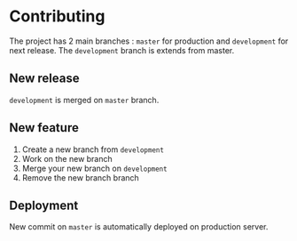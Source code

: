 # Contributing

The project has 2 main branches : `master` for production and `development` for next release. The `development` branch is extends from master.

## New release
`development` is merged on `master` branch. 

## New feature
1. Create a new branch from `development`
2. Work on the new branch 
3. Merge your new branch on `development`
4. Remove the new branch branch

## Deployment
New commit on `master` is automatically deployed on production server.